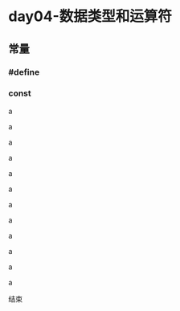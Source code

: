 # day04-数据类型和运算符

## 常量
### #define
### const
    































































a

a

a

a

a

a

a

a

a

a

a

a

结束

